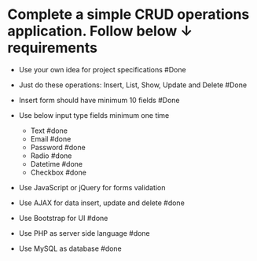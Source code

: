 # Complete a simple CRUD operations application. Follow below ↓ requirements

-  Use your own idea for project specifications #Done
- Just do these operations: Insert, List, Show, Update and Delete #Done
- Insert form should have minimum 10 fields #Done
- Use below input type fields minimum one time
	* Text #done
	* Email #done
	* Password #done
	* Radio #done
	* Datetime #done
	* Checkbox #done
- Use JavaScript or jQuery for forms validation 

- Use AJAX for data insert, update and delete #done
- Use Bootstrap for UI #done
- Use PHP as server side language #done
- Use MySQL as database #done
